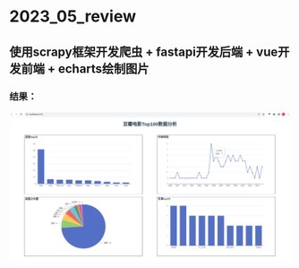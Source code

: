 # 2023_05_review

## 使用scrapy框架开发爬虫 + fastapi开发后端 + vue开发前端 + echarts绘制图片

### 结果：


![image](https://github.com/replay1314/2023_05_review/blob/main/%E6%88%AA%E5%9B%BE%202023-05-31%2000-28-02.png)
